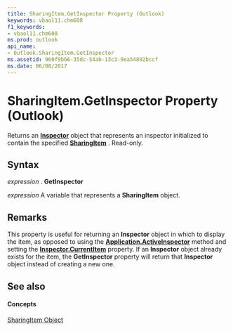 ```yaml
---
title: SharingItem.GetInspector Property (Outlook)
keywords: vbaol11.chm608
f1_keywords:
- vbaol11.chm608
ms.prod: outlook
api_name:
- Outlook.SharingItem.GetInspector
ms.assetid: 960f9b66-35dc-54ab-13c3-9ea54802bccf
ms.date: 06/08/2017
---
```



# SharingItem.GetInspector Property (Outlook)

Returns an  **[Inspector](Outlook.Inspector.md)** object that represents an inspector initialized to contain the specified **[SharingItem](Outlook.SharingItem.md)** . Read-only.


## Syntax

 _expression_ . **GetInspector**

 _expression_ A variable that represents a **SharingItem** object.


## Remarks

This property is useful for returning an  **Inspector** object in which to display the item, as opposed to using the **[Application.ActiveInspector](Outlook.Application.ActiveInspector.md)** method and setting the **[Inspector.CurrentItem](Outlook.Inspector.CurrentItem.md)** property. If an **Inspector** object already exists for the item, the **GetInspector** property will return that **Inspector** object instead of creating a new one.


## See also


#### Concepts


[SharingItem Object](Outlook.SharingItem.md)

